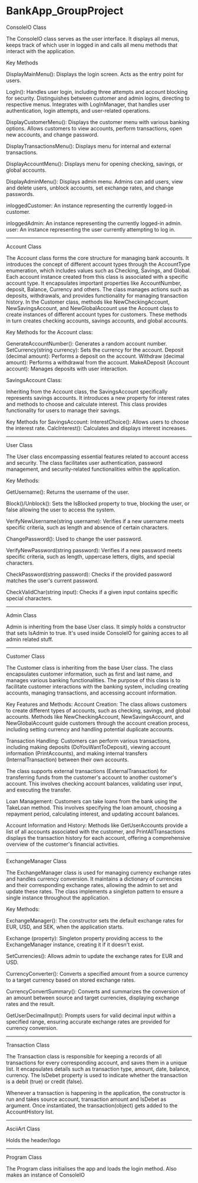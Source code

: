 # BankApp_GroupProject

ConsoleIO Class

The ConsoleIO class serves as the user interface. It displays all menus, keeps track of which user in logged in and calls all menu methods that interact with the application.

Key Methods

DisplayMainMenu(): Displays the login screen. Acts as the entry point for users.

LogIn(): Handles user login, including three attempts and account blocking for security. Distinguishes between customer and admin logins, directing to respective menus. 
Integrates with LogInManager, that handles user authentication, login attempts, and user-related operations.

DisplayCustomerMenu(): Displays the customer menu with various banking options.
Allows customers to view accounts, perform transactions, open new accounts, and change password.

DisplayTransactionsMenu(): Displays menu for internal and external transactions.

DisplayAccountMenu(): Displays menu for opening checking, savings, or global accounts.

DisplayAdminMenu(): Displays admin menu. Admins can add users, view and delete users, unblock accounts, set exchange rates, and change passwords.

inloggedCustomer: An instance representing the currently logged-in customer.

inloggedAdmin: An instance representing the currently logged-in admin.
user: An instance representing the user currently attempting to log in.

----------

Account Class

The Account class forms the core structure for managing bank accounts. It introduces the concept of different account types through the AccountType enumeration, which includes values such as Checking, Savings, and Global. Each account instance created from this class is associated with a specific account type.
It encapsulates important properties like AccountNumber, deposit, Balance, Currency and others.
The class manages actions such as deposits, withdrawals, and provides functionality for managing transaction history.
In the Customer class, methods like NewCheckingAccount, NewSavingsAccount, and NewGlobalAccount use the Account class to create instances of different account types for customers. These methods in turn creates checking accounts, savings accounts, and global accounts.

Key Methods for the Account class:

GenerateAccountNumber(): Generates a random account number.
SetCurrency(string currency): Sets the currency for the account.
Deposit (decimal amount): Performs a deposit on the account.
Withdraw (decimal amount): Performs a withdrawal from the account.
MakeADeposit (Account account): Manages deposits with user interaction.

SavingsAccount Class: 

Inheriting from the Account class, the SavingsAccount specifically represents savings accounts. It introduces a new property for interest rates and methods to choose and calculate interest. This class provides functionality for users to manage their savings.

Key Methods for SavingsAccount:
InterestChoice(): Allows users to choose the interest rate.
CalcInterest(): Calculates and displays interest increases.

----------

User Class

The User class encompassing essential features related to account access and security. The class facilitates user authentication, password management, and security-related functionalities within the application.

Key Methods:

GetUsername(): Returns the username of the user.

Block()/Unblock(): Sets the IsBlocked property to true, blocking the user, or false allowing the user to access the system.

VerifyNewUsername(string username): Verifies if a new username meets specific criteria, such as length and absence of certain characters.

ChangePassword(): Used to change the user password.

VerifyNewPassword(string password): Verifies if a new password meets specific criteria, such as length, uppercase letters, digits, and special characters.

CheckPassword(string password): Checks if the provided password matches the user's current password.

CheckValidChar(string input): Checks if a given input contains specific special characters.

----------

Admin Class

Admin is inheriting from the base User class. It simply holds a constructor that sets IsAdmin to true.
It's used inside ConsoleIO for gaining acces to all admin related stuff.

----------

Customer Class

The Customer class is inheriting from the base User class. The class encapsulates customer information, such as first and last name, and manages various banking functionalities. The purpose of this class is to facilitate customer interactions with the banking system, including creating accounts, managing transactions, and accessing account information.

Key Features and Methods:
Account Creation:
The class allows customers to create different types of accounts, such as checking, savings, and global accounts. Methods like NewCheckingAccount, NewSavingsAccount, and NewGlobalAccount guide customers through the account creation process, including setting currency and handling potential duplicate accounts.

Transaction Handling:
Customers can perform various transactions, including making deposits (DoYouWantToDeposit), viewing account information (PrintAccounts), and making internal transfers (InternalTransaction) between their own accounts.

The class supports external transactions (ExternalTransaction) for transferring funds from the customer's account to another customer's account. This involves checking account balances, validating user input, and executing the transfer.

Loan Management:
Customers can take loans from the bank using the TakeLoan method. This involves specifying the loan amount, choosing a repayment period, calculating interest, and updating account balances.

Account Information and History:
Methods like GetUserAccounts provide a list of all accounts associated with the customer, and PrintAllTransactions displays the transaction history for each account, offering a comprehensive overview of the customer's financial activities.

----------

ExchangeManager Class

The ExchangeManager class is used for managing currency exchange rates and handles currency conversion. It maintains a dictionary of currencies and their corresponding exchange rates, allowing the admin to set and update these rates. The class implements a singleton pattern to ensure a single instance throughout the application.

Key Methods:

ExchangeManager():
The constructor sets the default exchange rates for EUR, USD, and SEK, when the application starts.

Exchange (property):
Singleton property providing access to the ExchangeManager instance, creating it if it doesn't exist.

SetCurrencies():
Allows admin to update the exchange rates for EUR and USD.

CurrencyConverter():
Converts a specified amount from a source currency to a target currency based on stored exchange rates.

CurrencyConvertSummary():
Converts and summarizes the conversion of an amount between source and target currencies, displaying exchange rates and the result.

GetUserDecimalInput():
Prompts users for valid decimal input within a specified range, ensuring accurate exchange rates are provided for currency conversion.

----------

Transaction Class

The Transaction class is responsible for keeping a records of all transactions for every corresponding account, and saves them in a unique list. It encapsulates details such as transaction type, amount, date, balance, currency. The IsDebet property is used to indicate whether the transaction is a debit (true) or credit (false).

Whenever a transaction is happening in the application, the constructor is run and takes source account, transaction amount and IsDebet as argument. Once instantiated, the transaction(object) gets added to the AccountHistory list.

----------

AsciiArt Class

Holds the header/logo

----------

Program Class

The Program class initialises the app and loads the login method.
Also makes an instance of ConsoleIO




